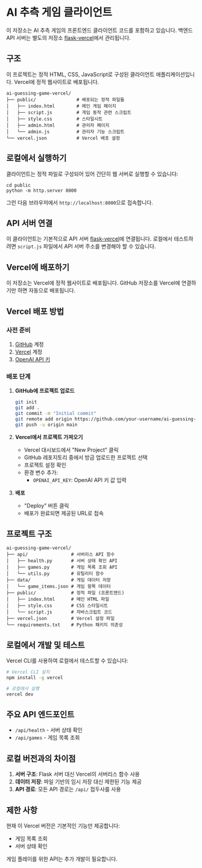 # AI 추측 게임 클라이언트

이 저장소는 AI 추측 게임의 프론트엔드 클라이언트 코드를 포함하고 있습니다. 백엔드 API 서버는 별도의 저장소 [flask-vercel](https://github.com/JaesikYun-jax/flask-vercel)에서 관리됩니다.

## 구조

이 프로젝트는 정적 HTML, CSS, JavaScript로 구성된 클라이언트 애플리케이션입니다. Vercel에 정적 웹사이트로 배포됩니다.

```
ai-guessing-game-vercel/
├── public/               # 배포되는 정적 파일들
│   ├── index.html        # 메인 게임 페이지
│   ├── script.js         # 게임 동작 관련 스크립트
│   ├── style.css         # 스타일시트
│   ├── admin.html        # 관리자 페이지
│   └── admin.js          # 관리자 기능 스크립트
└── vercel.json           # Vercel 배포 설정
```

## 로컬에서 실행하기

클라이언트는 정적 파일로 구성되어 있어 간단히 웹 서버로 실행할 수 있습니다:

```
cd public
python -m http.server 8000
```

그런 다음 브라우저에서 `http://localhost:8000`으로 접속합니다.

## API 서버 연결

이 클라이언트는 기본적으로 API 서버 [flask-vercel](https://github.com/JaesikYun-jax/flask-vercel)에 연결됩니다. 로컬에서 테스트하려면 `script.js` 파일에서 API 서버 주소를 변경해야 할 수 있습니다.

## Vercel에 배포하기

이 저장소는 Vercel에 정적 웹사이트로 배포됩니다. GitHub 저장소를 Vercel에 연결하기만 하면 자동으로 배포됩니다.

## Vercel 배포 방법

### 사전 준비

1. [GitHub](https://github.com/) 계정
2. [Vercel](https://vercel.com/) 계정
3. [OpenAI API 키](https://platform.openai.com/)

### 배포 단계

1. **GitHub에 프로젝트 업로드**
   ```bash
   git init
   git add .
   git commit -m "Initial commit"
   git remote add origin https://github.com/your-username/ai-guessing-game-vercel.git
   git push -u origin main
   ```

2. **Vercel에서 프로젝트 가져오기**
   - Vercel 대시보드에서 "New Project" 클릭
   - GitHub 레포지토리 중에서 방금 업로드한 프로젝트 선택
   - 프로젝트 설정 확인
   - 환경 변수 추가:
     - `OPENAI_API_KEY`: OpenAI API 키 값 입력

3. **배포**
   - "Deploy" 버튼 클릭
   - 배포가 완료되면 제공된 URL로 접속

## 프로젝트 구조

```
ai-guessing-game-vercel/
├── api/                # 서버리스 API 함수
│   ├── health.py       # 서버 상태 확인 API
│   ├── games.py        # 게임 목록 조회 API
│   └── utils.py        # 유틸리티 함수
├── data/               # 게임 데이터 저장
│   └── game_items.json # 게임 항목 데이터
├── public/             # 정적 파일 (프론트엔드)
│   ├── index.html      # 메인 HTML 파일
│   ├── style.css       # CSS 스타일시트
│   └── script.js       # 자바스크립트 코드
├── vercel.json         # Vercel 설정 파일
└── requirements.txt    # Python 패키지 의존성
```

## 로컬에서 개발 및 테스트

Vercel CLI를 사용하여 로컬에서 테스트할 수 있습니다:

```bash
# Vercel CLI 설치
npm install -g vercel

# 로컬에서 실행
vercel dev
```

## 주요 API 엔드포인트

- `/api/health` - 서버 상태 확인
- `/api/games` - 게임 목록 조회

## 로컬 버전과의 차이점

1. **서버 구조**: Flask 서버 대신 Vercel의 서버리스 함수 사용
2. **데이터 저장**: 파일 기반의 임시 저장 대신 제한된 기능 제공
3. **API 경로**: 모든 API 경로는 `/api/` 접두사를 사용

## 제한 사항

현재 이 Vercel 버전은 기본적인 기능만 제공합니다:
- 게임 목록 조회
- 서버 상태 확인

게임 플레이를 위한 API는 추가 개발이 필요합니다. 